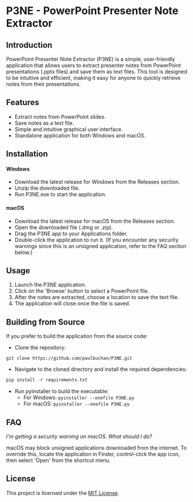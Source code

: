 # P3NE - PowerPoint Presenter Note Extractor

## Introduction

PowerPoint Presenter Note Extractor (P3NE) is a simple, user-friendly application that allows users to extract presenter notes from PowerPoint presentations (.pptx files) and save them as text files. This tool is designed to be intuitive and efficient, making it easy for anyone to quickly retrieve notes from their presentations.

## Features
- Extract notes from PowerPoint slides.
- Save notes as a text file.
- Simple and intuitive graphical user interface.
- Standalone application for both Windows and macOS.

## Installation
#### Windows

- Download the latest release for Windows from the Releases section.
- Unzip the downloaded file.
- Run P3NE.exe to start the application.

#### macOS
- Download the latest release for macOS from the Releases section.
- Open the downloaded file (.dmg or .zip).
- Drag the P3NE app to your Applications folder.
- Double-click the application to run it. (If you encounter any security warnings since this is an unsigned application, refer to the FAQ section below.)

## Usage

1) Launch the P3NE application.
2) Click on the 'Browse' button to select a PowerPoint file.
3) After the notes are extracted, choose a location to save the text file.
4) The application will close once the file is saved.

## Building from Source

If you prefer to build the application from the source code:

- Clone the repository:

```
git clone https://github.com/paulbuchan/P3NE.git
```

- Navigate to the cloned directory and install the required dependencies:

```python 
pip install -r requirements.txt
```

- Run pyinstaller to build the executable:
  - For Windows: `pyinstaller --onefile P3NE.py`
  - For macOS: `pyinstaller --onefile P3NE.py`

## FAQ

_I'm getting a security warning on macOS. What should I do?_
  
macOS may block unsigned applications downloaded from the internet. To override this, locate the application in Finder, control-click the app icon, then select 'Open' from the shortcut menu.

## License
This project is licensed under the [MIT License](https://github.com/paulbuchan/P3NE/blob/main/License.md).


